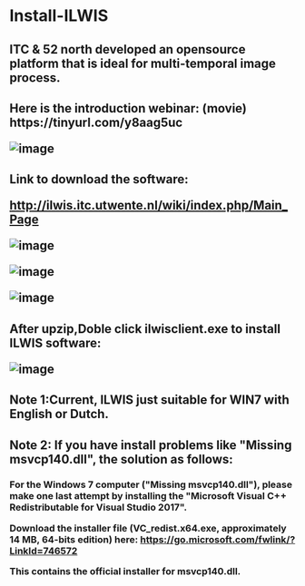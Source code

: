 # Install-ILWIS
<h2>ITC & 52 north developed an opensource platform that is ideal for multi-temporal image process.

<h2>Here is the introduction webinar:
(movie)
https://tinyurl.com/y8aag5uc
  
![image](https://user-images.githubusercontent.com/45618275/50373022-6929c080-0613-11e9-8a56-1ce3a96c403b.png) 

<h2>Link to download the software:
  
http://ilwis.itc.utwente.nl/wiki/index.php/Main_Page

![image](https://user-images.githubusercontent.com/45618275/50373028-72b32880-0613-11e9-933a-01bf9f5fe1b4.png)

![image](https://user-images.githubusercontent.com/45618275/50373035-8ced0680-0613-11e9-8b7a-d54436960c30.png)

![image](https://user-images.githubusercontent.com/45618275/50373043-a9893e80-0613-11e9-826c-69d5c75021ff.png)

<h2>After upzip,Doble click ilwisclient.exe to install ILWIS software:
  
![image](https://user-images.githubusercontent.com/45618275/50373055-eead7080-0613-11e9-8119-85277d1799af.png)

<h2/>Note 1:Current, ILWIS just suitable for WIN7 with English or Dutch.

<h2/>Note 2: If you have install problems like "Missing msvcp140.dll", the solution as follows:
<h3>
For the Windows 7 computer ("Missing msvcp140.dll"), please make one last attempt by installing the "Microsoft Visual C++ Redistributable for Visual Studio 2017".
  
Download the installer file (VC_redist.x64.exe, approximately 14 MB, 64-bits edition) here: https://go.microsoft.com/fwlink/?LinkId=746572

This contains the official installer for msvcp140.dll. 
  
  
